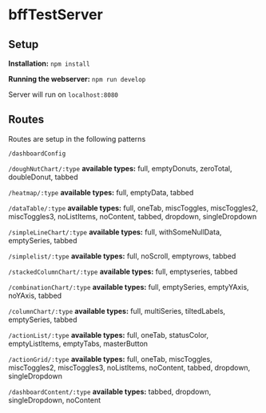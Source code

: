 # bffTestServer

## Setup

**Installation:** `npm install`

**Running the webserver:** `npm run develop`

Server will run on `localhost:8080`

## Routes
Routes are setup in the following patterns

`/dashboardConfig`

`/doughNutChart/:type` **available types:** full, emptyDonuts, zeroTotal, doubleDonut, tabbed

`/heatmap/:type`  **available types:** full, emptyData, tabbed

`/dataTable/:type`  **available types:** full, oneTab, miscToggles, miscToggles2, miscToggles3, noListItems, noContent, tabbed, dropdown, singleDropdown

`/simpleLineChart/:type`  **available types:** full, withSomeNullData, emptySeries, tabbed

`/simplelist/:type`  **available types:** full, noScroll, emptyrows, tabbed

`/stackedColumnChart/:type`  **available types:** full, emptyseries, tabbed

`/combinationChart/:type`  **available types:** full, emptySeries, emptyYAxis, noYAxis, tabbed

`/columnChart/:type`  **available types:** full, multiSeries, tiltedLabels, emptySeries, tabbed

`/actionList/:type` **available types:** full, oneTab, statusColor, emptyListItems, emptyTabs, masterButton

`/actionGrid/:type`  **available types:** full, oneTab, miscToggles, miscToggles2, miscToggles3, noListItems, noContent, tabbed, dropdown, singleDropdown

`/dashboardContent/:type`  **available types:** tabbed, dropdown, singleDropdown, noContent
